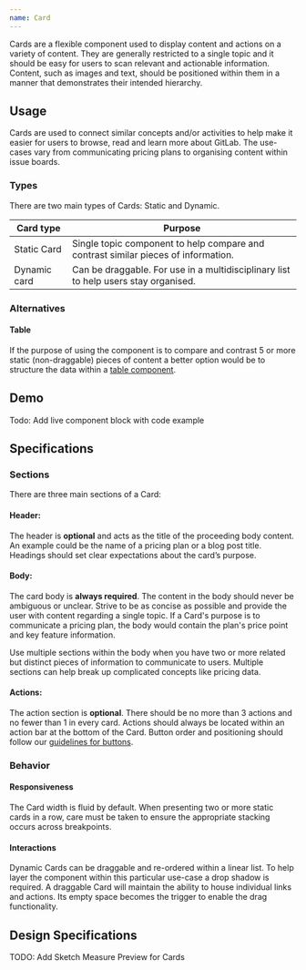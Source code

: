 ```yaml
---
name: Card
---
```


Cards are a flexible component used to display content and actions on a variety of content. They are generally restricted to a single topic and it should be easy for users to scan relevant and actionable information. Content, such as images and text, should be positioned within them in a manner that demonstrates their intended hierarchy.

## Usage

Cards are used to connect similar concepts and/or activities to help make it easier for users to browse, read and learn more about GitLab. The use-cases vary from communicating pricing plans to organising content within issue boards. 

### Types

There are two main types of Cards: Static and Dynamic.

| Card type | Purpose |
| --- | --- |
| Static Card | Single topic component to help compare and contrast similar pieces of information. |
| Dynamic card | Can be draggable. For use in a multidisciplinary list to help users stay organised. |

### Alternatives

#### Table
If the purpose of using the component is to compare and contrast 5 or more static (non-draggable) pieces of content a better option would be to structure the data within a [table component](https://design.gitlab.com/components/table).

## Demo

Todo: Add live component block with code example

## Specifications

### Sections
There are three main sections of a Card:

#### Header:
The header is **optional** and acts as the title of the proceeding body content. An example could be the name of a pricing plan or a blog post title. Headings should set clear expectations about the card’s purpose.

#### Body:
The card body is **always required**. The content in the body should never be ambiguous or unclear. Strive to be as concise as possible and provide the user with content regarding a single topic. If a Card's purpose is to communicate a pricing plan, the body would contain the plan's price point and key feature information. 

Use multiple sections within the body when you have two or more related but distinct pieces of information to communicate to users. Multiple sections can help break up complicated concepts like pricing data.

#### Actions:
The action section is **optional**. There should be no more than 3 actions and no fewer than 1 in every card. Actions should always be located within an action bar at the bottom of the Card. Button order and positioning should follow our [guidelines for buttons](/components/buttons).

### Behavior

#### Responsiveness

The Card width is fluid by default. When presenting two or more static cards in a row, care must be taken to ensure the appropriate stacking occurs across breakpoints.

#### Interactions

Dynamic Cards can be draggable and re-ordered within a linear list. To help layer the component within this particular use-case a drop shadow is required. A draggable Card will maintain the ability to house individual links and actions. Its empty space becomes the trigger to enable the drag functionality.

## Design Specifications

TODO: Add Sketch Measure Preview for Cards

